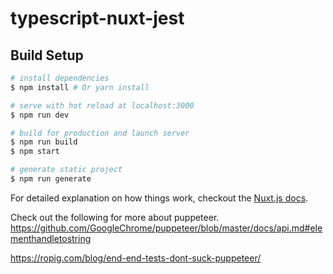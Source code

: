 # typescript-nuxt-jest

> 

## Build Setup

``` bash
# install dependencies
$ npm install # Or yarn install

# serve with hot reload at localhost:3000
$ npm run dev

# build for production and launch server
$ npm run build
$ npm start

# generate static project
$ npm run generate
```

For detailed explanation on how things work, checkout the [Nuxt.js docs](https://github.com/nuxt/nuxt.js).

Check out the following for more about puppeteer.
https://github.com/GoogleChrome/puppeteer/blob/master/docs/api.md#elementhandletostring

https://ropig.com/blog/end-end-tests-dont-suck-puppeteer/